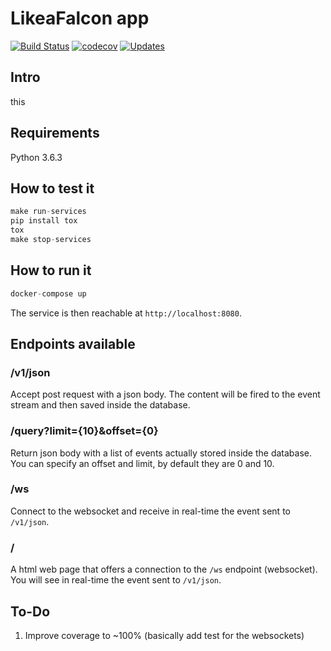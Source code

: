 # LikeaFalcon app
[![Build Status](https://travis-ci.org/barrachri/likeafalcon.svg?branch=pyup-config)](https://travis-ci.org/barrachri/likeafalcon)
[![codecov](https://codecov.io/gh/barrachri/likeafalcon/branch/master/graph/badge.svg)](https://codecov.io/gh/barrachri/likeafalcon)
[![Updates](https://pyup.io/repos/github/barrachri/likeafalcon/shield.svg)](https://pyup.io/repos/github/barrachri/likeafalcon/)

## Intro
this

## Requirements

Python 3.6.3

## How to test it
```python
make run-services
pip install tox
tox
make stop-services
```
## How to run it
```python
docker-compose up
```

The service is then reachable at `http://localhost:8080`.

## Endpoints available

### /v1/json

Accept post request with a json body.
The content will be fired to the event stream and then saved inside the database.

### /query?limit={10}&offset={0}

Return json body with a list of events actually stored inside the database.
You can specify an offset and limit, by default they are 0 and 10.

### /ws

Connect to the websocket and receive in real-time the event sent to `/v1/json`.

### /

A html web page that offers a connection to the `/ws` endpoint (websocket).
You will see in real-time the event sent to `/v1/json`.

## To-Do

1. Improve coverage to ~100% (basically add test for the websockets)
